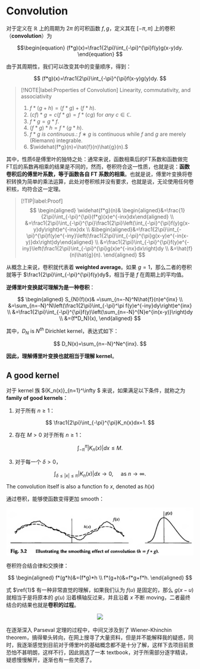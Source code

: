 # Convolution

对于定义在 $\mathbb{R}$ 上的周期为 2$\pi$ 的可积函数 $f,g$，定义其在 $[-\pi,\pi]$ 上的卷积（**convolution**）为

$$\begin{equation}
    (f*g)(x)=\frac1{2\pi}\int_{-\pi}^{\pi}f(y)g(x-y)dy.
\end{equation}
$$

由于其周期性，我们可以改变其中的变量顺序，得到：

$$
(f*g)(x)=\frac1{2\pi}\int_{-\pi}^{\pi}f(x-y)g(y)dy.
$$


> [!NOTE|label:Properties of Convolution]
> Linearity, commutativity, and associativity
> 1. $f*(g+h)=(f*g)+(f*h).$
> 2. $(cf)*g=c(f*g)=f*(cg)\mathrm{~for~}any\mathrm{~}c\in\mathbb{C}.$
> 3. $f*g=g*f.$
> 4. $(f*g)*h=f*(g*h).$
> 5. $f*g\textit{ is continuous}.$: $f ∗ g$ is continuous while $f$ and $g$ are merely (Riemann) integrable.
> 6. $\widehat{f*g}(n)=\hat{f}(n)\hat{g}(n).$

其中，性质6是傅里叶的独特之处：通常来说，函数相乘后的FT系数和函数做完FT后的系数再相乘的结果是不同的，然而，卷积符合这一性质，也就是说：**函数卷积后的傅里叶系数，等于函数各自 FT 系数的相乘**。也就是说，傅里叶变换将卷积转换为简单的乘法运算，此处对卷积核并没有要求，也就是说，无论使用任何卷积核，均符合这一定理。

> [!TIP|label:Proof]
$$
\begin{aligned}
\widehat{f*g}(n)& \begin{aligned}&=\frac{1}{2\pi}\int_{-\pi}^{\pi}(f*g)(x)e^{-inx}dx\end{aligned}  \\
&=\frac1{2\pi}\int_{-\pi}^{\pi}\frac1{2\pi}\left(\int_{-\pi}^{\pi}f(y)g(x-y)dy\right)e^{-inx}dx \\
&\begin{aligned}&=\frac1{2\pi}\int_{-\pi}^{\pi}f(y)e^{-iny}\left(\frac1{2\pi}\int_{-\pi}^{\pi}g(x-y)e^{-in(x-y)}dx\right)dy\end{aligned} \\
&=\frac1{2\pi}\int_{-\pi}^{\pi}f(y)e^{-iny}\left(\frac1{2\pi}\int_{-\pi}^{\pi}g(x)e^{-inx}dx\right)dy \\
&=\hat{f}(n)\hat{g}(n).
\end{aligned}
$$
> 

从概念上来说，卷积就代表着 **weighted average**。如果 $g=1$，那么二者的卷积就等于 $\frac1{2\pi}\int_{-\pi}^{\pi}f(y)dy$，相当于是 $f$ 在周期上的平均值。

**逆傅里叶变换就可理解为是一种卷积**：

$$
\begin{aligned}
S_{N}(f)(x)& =\sum_{n=-N}^N\hat{f}(n)e^{inx}  \\
&=\sum_{n=-N}^N\left(\frac1{2\pi}\int_{-\pi}^\pi f(y)e^{-iny}dy\right)e^{inx} \\
&=\frac1{2\pi}\int_{-\pi}^{\pi}f(y)\left(\sum_{n=-N}^{N}e^{in(x-y)}\right)dy \\
&=(f*D_N)(x),
\end{aligned}
$$

其中，$D_N$ is $N^{th}$ Dirichlet kernel，表达式如下：

$$
D_N(x)=\sum_{n=-N}^Ne^{inx}.
$$

**因此，理解傅里叶变换也就相当于理解 kernel**。


## A good kernel

对于 kernel 族 $\{K_n(x)\}_{n=1}^\infty $ 来说，如果满足以下条件，就称之为 **family of good kernels**：

1. 对于所有 $n\geq1$：

$$
\frac1{2\pi}\int_{-\pi}^{\pi}K_n(x)dx=1.
$$

2. 存在 $M>0$ 对于所有 $n\geq1$：

$$
\int_{-\pi}^{\pi}\left|K_n(x)\right|dx\leq M.
$$

3. 对于每一个 $\delta >0$，

$$
\int_{\delta\leq|x|\leq\pi}\left|K_n(x)\right|dx\to0,\quad\mathrm{~as~}n\to\infty.
$$




The convolution itself is also a function fo $x$, denoted as $h(x)$

通过卷积，能够使函数变得更加 smooth：

<div align = 'center'>

![](/docs/finance_saliency/image/20231215PP1.png)
</div>


卷积符合结合律和交换律：

$$
\begin{aligned}
    f*(g*h)&=(f*g)*h \\
    f*(g+h)&=f*g+f*h.
\end{aligned}
$$

式 $\ref{1}$ 有一种非常直觉的理解，如果我们认为 $f(u)$ 是固定的，那么 $g(x-u)$ 就相当于是将原本的 $g(u)$ 沿着横轴反过来，并且沿着 $x$ 不断 moving，二者最终结合的结果也就是**卷积的过程**。

<div align='center'>

![](image/20231216PP1.png)
</div>

在逐渐深入 Parseval 定理的过程中，中间又涉及到了 Wiener-Khinchin theorem，搞得晕头转向，在网上搜寻了大量资料，但是并不能解释我的疑惑，同时，我逐渐感觉到目前对于傅里叶的基础概念都不是十分了解，这样下去项目前景恐怕不甚明朗，这样不行，因此挑选了一本 textbook，对于所需部分逐字精读，疑惑慢慢解开，逐渐也有一些灵感了。










